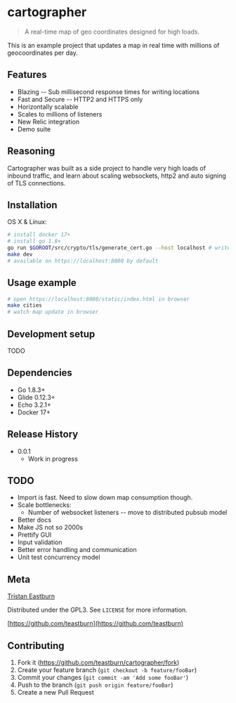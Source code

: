 # cartographer
> A real-time map of geo coordinates designed for high loads.

This is an example project that updates a map in real time with millions of geocoordinates per day.

## Features
* Blazing -- Sub millisecond response times for writing locations
* Fast and Secure -- HTTP2 and HTTPS only
* Horizontally scalable
* Scales to millions of listeners
* New Relic integration
* Demo suite

## Reasoning

Cartographer was built as a side project to handle very high loads of inbound traffic, 
and learn about scaling websockets, http2 and auto signing of TLS connections.

## Installation

OS X & Linux:

```sh
# install docker 17+
# install go 1.8+
go run $GOROOT/src/crypto/tls/generate_cert.go --host localhost # writes cert.pem, key.pem
make dev
# available on https://localhost:8080 by default
```

## Usage example

```sh
# open https://localhost:8080/static/index.html in browser
make cities
# watch map update in browser
```

## Development setup

TODO

## Dependencies

* Go 1.8.3+
* Glide 0.12.3+
* Echo 3.2.1+
* Docker 17+

## Release History

* 0.0.1
    * Work in progress

## TODO

* Import is fast. Need to slow down map consumption though.
* Scale bottlenecks:
  * Number of websocket listeners -- move to distributed pubsub model
* Better docs
* Make JS not so 2000s
* Prettify GUI
* Input validation
* Better error handling and communication
* Unit test concurrency model

## Meta

[Tristan Eastburn](https://www.linkedin.com/in/teastburn/)

Distributed under the GPL3. See ``LICENSE`` for more information.

[https://github.com/teastburn](https://github.com/teastburn)

## Contributing

1. Fork it (<https://github.com/teastburn/cartographer/fork>)
2. Create your feature branch (`git checkout -b feature/fooBar`)
3. Commit your changes (`git commit -am 'Add some fooBar'`)
4. Push to the branch (`git push origin feature/fooBar`)
5. Create a new Pull Request

<!-- Markdown link & img dfn's -->
[npm-image]: https://img.shields.io/npm/v/datadog-metrics.svg?style=flat-square
[npm-url]: https://npmjs.org/package/datadog-metrics
[npm-downloads]: https://img.shields.io/npm/dm/datadog-metrics.svg?style=flat-square
[travis-image]: https://img.shields.io/travis/dbader/node-datadog-metrics/master.svg?style=flat-square
[travis-url]: https://travis-ci.org/dbader/node-datadog-metrics
[wiki]: https://github.com/yourname/yourproject/wiki
